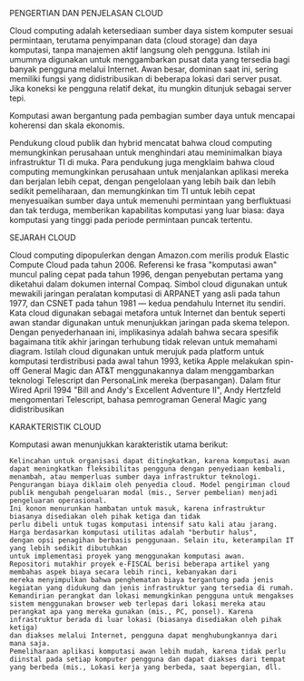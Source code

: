 PENGERTIAN DAN PENJELASAN CLOUD

Cloud computing adalah ketersediaan sumber daya sistem komputer sesuai permintaan, terutama penyimpanan data 
(cloud storage) dan daya komputasi, tanpa manajemen aktif langsung oleh pengguna. Istilah ini umumnya digunakan untuk menggambarkan pusat
data yang tersedia bagi banyak pengguna melalui Internet. Awan besar, dominan saat ini, sering memiliki fungsi yang didistribusikan di beberapa 
lokasi dari server pusat. Jika koneksi ke pengguna relatif dekat, itu mungkin ditunjuk sebagai server tepi.

Komputasi awan bergantung pada pembagian sumber daya untuk mencapai koherensi dan skala ekonomis.

Pendukung cloud publik dan hybrid mencatat bahwa cloud computing memungkinkan perusahaan untuk menghindari atau meminimalkan biaya infrastruktur TI di muka. 
Para pendukung juga mengklaim bahwa cloud computing memungkinkan perusahaan untuk menjalankan aplikasi mereka dan berjalan lebih cepat,
dengan pengelolaan yang lebih baik dan lebih sedikit pemeliharaan, dan memungkinkan tim TI untuk lebih cepat menyesuaikan sumber daya untuk memenuhi 
permintaan yang berfluktuasi dan tak terduga,
memberikan kapabilitas komputasi yang luar biasa: daya komputasi yang tinggi pada periode permintaan puncak tertentu.

SEJARAH CLOUD

Cloud computing dipopulerkan dengan Amazon.com merilis produk Elastic Compute Cloud pada tahun 2006.
Referensi ke frasa "komputasi awan" muncul paling cepat pada tahun 1996, dengan penyebutan pertama yang diketahui dalam dokumen internal Compaq.
Simbol cloud digunakan untuk mewakili jaringan peralatan komputasi di ARPANET yang asli pada tahun 1977, dan CSNET pada tahun 1981 — kedua pendahulu Internet itu sendiri. Kata cloud digunakan sebagai metafora untuk Internet dan bentuk seperti awan standar digunakan untuk menunjukkan jaringan pada skema telepon. Dengan penyederhanaan ini, 
implikasinya adalah bahwa secara spesifik bagaimana titik akhir jaringan terhubung tidak relevan untuk memahami diagram. 
Istilah cloud digunakan untuk merujuk pada platform untuk komputasi terdistribusi pada awal tahun 1993, 
ketika Apple melakukan spin-off General Magic dan AT&T menggunakannya dalam menggambarkan teknologi Telescript dan PersonaLink mereka (berpasangan).
Dalam fitur Wired April 1994 "Bill and Andy's Excellent Adventure II", Andy Hertzfeld mengomentari Telescript, bahasa pemrograman General Magic yang didistribusikan

KARAKTERISTIK CLOUD

Komputasi awan menunjukkan karakteristik utama berikut:

    Kelincahan untuk organisasi dapat ditingkatkan, karena komputasi awan dapat meningkatkan fleksibilitas pengguna dengan penyediaan kembali, 
    menambah, atau memperluas sumber daya infrastruktur teknologi.
    Pengurangan biaya diklaim oleh penyedia cloud. Model pengiriman cloud publik mengubah pengeluaran modal (mis., Server pembelian) menjadi pengeluaran operasional.
    Ini konon menurunkan hambatan untuk masuk, karena infrastruktur biasanya disediakan oleh pihak ketiga dan tidak  
    perlu dibeli untuk tugas komputasi intensif satu kali atau jarang. Harga berdasarkan komputasi utilitas adalah "berbutir halus", 
    dengan opsi penagihan berbasis penggunaan. Selain itu, keterampilan IT yang lebih sedikit dibutuhkan
    untuk implementasi proyek yang menggunakan komputasi awan.
    Repositori mutakhir proyek e-FISCAL berisi beberapa artikel yang membahas aspek biaya secara lebih rinci, kebanyakan dari
    mereka menyimpulkan bahwa penghematan biaya tergantung pada jenis kegiatan yang didukung dan jenis infrastruktur yang tersedia di rumah. 
    Kemandirian perangkat dan lokasi memungkinkan pengguna untuk mengakses sistem menggunakan browser web terlepas dari lokasi mereka atau 
    perangkat apa yang mereka gunakan (mis., PC, ponsel). Karena infrastruktur berada di luar lokasi (biasanya disediakan oleh pihak ketiga)
    dan diakses melalui Internet, pengguna dapat menghubungkannya dari mana saja.
    Pemeliharaan aplikasi komputasi awan lebih mudah, karena tidak perlu diinstal pada setiap komputer pengguna dan dapat diakses dari tempat yang berbeda (mis., Lokasi kerja yang berbeda, saat bepergian, dll.
